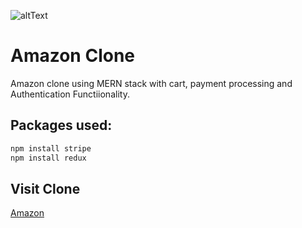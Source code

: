 ![altText](https://cdn.arstechnica.net/wp-content/uploads/2016/02/5718897981_10faa45ac3_b-640x624.jpg)
# Amazon Clone

Amazon clone using MERN stack with cart, payment processing and Authentication Functiionality.

## Packages used:


```bash
npm install stripe
npm install redux
```

## Visit Clone
[Amazon](https://surajcodesamazon.herokuapp.com)
